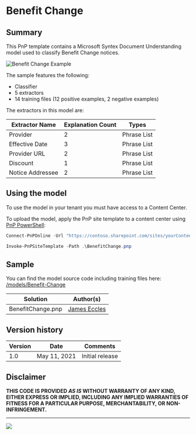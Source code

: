 # Benefit Change

## Summary

This PnP template contains a Microsoft Syntex Document Understanding model used to classify Benefit Change notices.

![Benefit Change Example](assets/training-file-example.png)

The sample features the following:

- Classifier
- 5 extractors
- 14 training files (12 positive examples, 2 negative examples)

The extractors in this model are:

Extractor Name|Explanation Count|Types
--------------|-----------------|-----------------
Provider|2|Phrase List
Effective Date|3|Phrase List
Provider URL|2|Phrase List
Discount|1|Phrase List
Notice Addressee|2|Phrase List

## Using the model

To use the model in your tenant you must have access to a Content Center.

To upload the model, apply the PnP site template to a content center using [PnP PowerShell](https://pnp.github.io/powershell/):

```powershell
Connect-PnPOnline -Url "https://contoso.sharepoint.com/sites/yourContentCenter"

Invoke-PnPSiteTemplate -Path .\BenefitChange.pnp
```

## Sample

You can find the model source code including training files here: [/models/Benefit-Change](https://github.com/pnp/syntex-samples/tree/main/models/Benefit-Change)

Solution|Author(s)
--------|---------
BenefitChange.pnp | [James Eccles](https://github.com/JamesEccles)

## Version history

Version|Date|Comments
-------|----|--------
1.0|May 11, 2021 |Initial release

## Disclaimer

**THIS CODE IS PROVIDED *AS IS* WITHOUT WARRANTY OF ANY KIND, EITHER EXPRESS OR IMPLIED, INCLUDING ANY IMPLIED WARRANTIES OF FITNESS FOR A PARTICULAR PURPOSE, MERCHANTABILITY, OR NON-INFRINGEMENT.**

---
<img src="https://pnptelemetry.azurewebsites.net/syntex-samples/models/Benefit-Change" />
